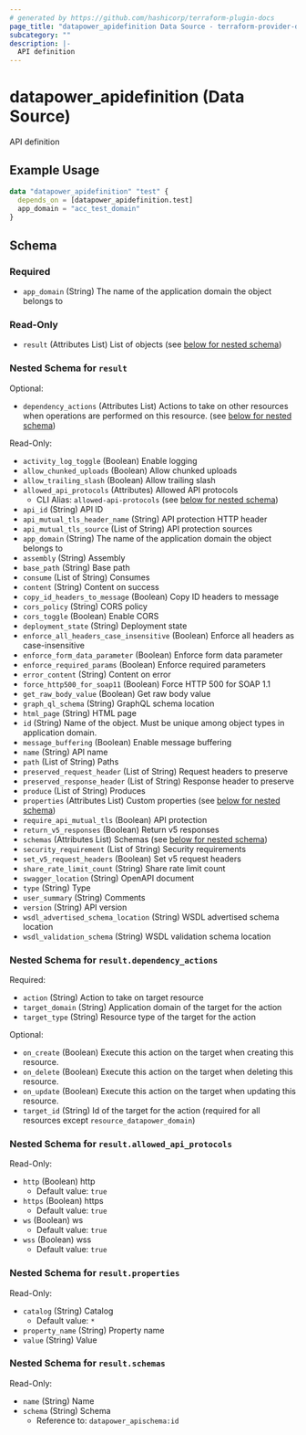 ```yaml
---
# generated by https://github.com/hashicorp/terraform-plugin-docs
page_title: "datapower_apidefinition Data Source - terraform-provider-datapower"
subcategory: ""
description: |-
  API definition
---
```


# datapower_apidefinition (Data Source)

API definition

## Example Usage

```terraform
data "datapower_apidefinition" "test" {
  depends_on = [datapower_apidefinition.test]
  app_domain = "acc_test_domain"
}
```

<!-- schema generated by tfplugindocs -->
## Schema

### Required

- `app_domain` (String) The name of the application domain the object belongs to

### Read-Only

- `result` (Attributes List) List of objects (see [below for nested schema](#nestedatt--result))

<a id="nestedatt--result"></a>
### Nested Schema for `result`

Optional:

- `dependency_actions` (Attributes List) Actions to take on other resources when operations are performed on this resource. (see [below for nested schema](#nestedatt--result--dependency_actions))

Read-Only:

- `activity_log_toggle` (Boolean) Enable logging
- `allow_chunked_uploads` (Boolean) Allow chunked uploads
- `allow_trailing_slash` (Boolean) Allow trailing slash
- `allowed_api_protocols` (Attributes) Allowed API protocols
  - CLI Alias: `allowed-api-protocols` (see [below for nested schema](#nestedatt--result--allowed_api_protocols))
- `api_id` (String) API ID
- `api_mutual_tls_header_name` (String) API protection HTTP header
- `api_mutual_tls_source` (List of String) API protection sources
- `app_domain` (String) The name of the application domain the object belongs to
- `assembly` (String) Assembly
- `base_path` (String) Base path
- `consume` (List of String) Consumes
- `content` (String) Content on success
- `copy_id_headers_to_message` (Boolean) Copy ID headers to message
- `cors_policy` (String) CORS policy
- `cors_toggle` (Boolean) Enable CORS
- `deployment_state` (String) Deployment state
- `enforce_all_headers_case_insensitive` (Boolean) Enforce all headers as case-insensitive
- `enforce_form_data_parameter` (Boolean) Enforce form data parameter
- `enforce_required_params` (Boolean) Enforce required parameters
- `error_content` (String) Content on error
- `force_http500_for_soap11` (Boolean) Force HTTP 500 for SOAP 1.1
- `get_raw_body_value` (Boolean) Get raw body value
- `graph_ql_schema` (String) GraphQL schema location
- `html_page` (String) HTML page
- `id` (String) Name of the object. Must be unique among object types in application domain.
- `message_buffering` (Boolean) Enable message buffering
- `name` (String) API name
- `path` (List of String) Paths
- `preserved_request_header` (List of String) Request headers to preserve
- `preserved_response_header` (List of String) Response header to preserve
- `produce` (List of String) Produces
- `properties` (Attributes List) Custom properties (see [below for nested schema](#nestedatt--result--properties))
- `require_api_mutual_tls` (Boolean) API protection
- `return_v5_responses` (Boolean) Return v5 responses
- `schemas` (Attributes List) Schemas (see [below for nested schema](#nestedatt--result--schemas))
- `security_requirement` (List of String) Security requirements
- `set_v5_request_headers` (Boolean) Set v5 request headers
- `share_rate_limit_count` (String) Share rate limit count
- `swagger_location` (String) OpenAPI document
- `type` (String) Type
- `user_summary` (String) Comments
- `version` (String) API version
- `wsdl_advertised_schema_location` (String) WSDL advertised schema location
- `wsdl_validation_schema` (String) WSDL validation schema location

<a id="nestedatt--result--dependency_actions"></a>
### Nested Schema for `result.dependency_actions`

Required:

- `action` (String) Action to take on target resource
- `target_domain` (String) Application domain of the target for the action
- `target_type` (String) Resource type of the target for the action

Optional:

- `on_create` (Boolean) Execute this action on the target when creating this resource.
- `on_delete` (Boolean) Execute this action on the target when deleting this resource.
- `on_update` (Boolean) Execute this action on the target when updating this resource.
- `target_id` (String) Id of the target for the action (required for all resources except `resource_datapower_domain`)


<a id="nestedatt--result--allowed_api_protocols"></a>
### Nested Schema for `result.allowed_api_protocols`

Read-Only:

- `http` (Boolean) http
  - Default value: `true`
- `https` (Boolean) https
  - Default value: `true`
- `ws` (Boolean) ws
  - Default value: `true`
- `wss` (Boolean) wss
  - Default value: `true`


<a id="nestedatt--result--properties"></a>
### Nested Schema for `result.properties`

Read-Only:

- `catalog` (String) Catalog
  - Default value: `*`
- `property_name` (String) Property name
- `value` (String) Value


<a id="nestedatt--result--schemas"></a>
### Nested Schema for `result.schemas`

Read-Only:

- `name` (String) Name
- `schema` (String) Schema
  - Reference to: `datapower_apischema:id`
